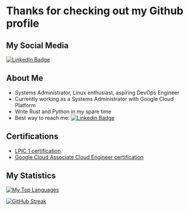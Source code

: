 # Thanks for checking out my Github profile

## My Social Media
<div id="badges">
  <a href="https://www.linkedin.com/in/drew-gotshalk">
    <img src="https://img.shields.io/badge/LinkedIn-blue?style=for-the-badge&logo=linkedin&logoColor=white" alt="LinkedIn Badge"/>
  </a>
</div>

## About Me
* Systems Administrator, Linux enthusiast, aspiring DevOps Engineer
* Currently working as a Systems Administrator with Google Cloud Platform
* Write Rust and Python in my spare time
* Best way to reach me: [![Linkedin Badge](https://img.shields.io/badge/-dgotshalk-blue?style=flat&logo=Linkedin&logoColor=white)](https://www.linkedin.com/in/drew-gotshalk)

## Certifications
* [LPIC 1 certification](https://cs.lpi.org/caf/Xamman/certification/verify/LPI000472624/wzuc7ssdxc)
* [Google Cloud Associate Cloud Engineer certification](https://google.accredible.com/8795f562-b7d3-42a0-9105-ec8895708831?key=aa879ea323d871c61b3a93e507749b00f086331f63812f3306bb85e9047a2865)

## My Statistics
[![My Top Languages](https://github-readme-stats.vercel.app/api/top-langs/?username=dgotshalk&langs_count=8&theme=merko&layout=compact)](https://github.com/anuraghazra/github-readme-stats)

[![GitHub Streak](https://github-readme-streak-stats.herokuapp.com?user=dgotshalk&theme=merko)](https://git.io/streak-stats) 
